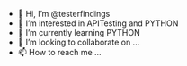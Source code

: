 - 👋 Hi, I’m @testerfindings
- 👀 I’m interested in APITesting and PYTHON
- 🌱 I’m currently learning PYTHON
- 💞️ I’m looking to collaborate on ...
- 📫 How to reach me ...

<!---
testerfindings/testerfindings is a ✨ special ✨ repository because its `README.md` (this file) appears on your GitHub profile.
You can click the Preview link to take a look at your changes.
--->
